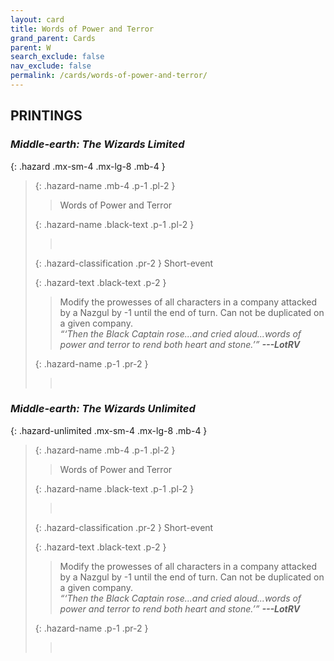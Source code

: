 ```yaml
---
layout: card
title: Words of Power and Terror
grand_parent: Cards
parent: W
search_exclude: false
nav_exclude: false
permalink: /cards/words-of-power-and-terror/
---
```


## PRINTINGS


### _Middle-earth: The Wizards Limited_

{: .hazard .mx-sm-4 .mx-lg-8 .mb-4 }
> {: .hazard-name .mb-4 .p-1 .pl-2 }
> > <div class="hazard-mp"></div>
> > <div class="card-name">Words of Power and Terror</div>
>
> {: .hazard-name .black-text .p-1 .pl-2 }
> > &nbsp;
>
> {: .hazard-classification .pr-2 }
> Short-event
>
> {: .hazard-text .black-text .p-2 }
> > Modify the prowesses of all characters in a company attacked by a Nazgul by -1 until the end of turn. Can not be duplicated on a given company. <br>_“‘Then the Black Captain rose...and cried aloud...words of power and terror to rend both heart and stone.’”_ ***---&NoBreak;LotRV*** 
>
> {: .hazard-name .p-1 .pr-2 }
> > <div class="card-shield"></div>
> > <div class="card-corruption">&nbsp;</div>

### _Middle-earth: The Wizards Unlimited_

{: .hazard-unlimited .mx-sm-4 .mx-lg-8 .mb-4 }
> {: .hazard-name .mb-4 .p-1 .pl-2 }
> > <div class="hazard-mp"></div>
> > <div class="card-name">Words of Power and Terror</div>
>
> {: .hazard-name .black-text .p-1 .pl-2 }
> > &nbsp;
>
> {: .hazard-classification .pr-2 }
> Short-event
>
> {: .hazard-text .black-text .p-2 }
> > Modify the prowesses of all characters in a company attacked by a Nazgul by -1 until the end of turn. Can not be duplicated on a given company. <br>_“‘Then the Black Captain rose...and cried aloud...words of power and terror to rend both heart and stone.’”_ ***---&NoBreak;LotRV*** 
>
> {: .hazard-name .p-1 .pr-2 }
> > <div class="card-shield"></div>
> > <div class="card-corruption-white">&nbsp;</div>
